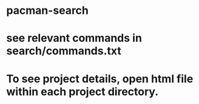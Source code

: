 # pacman-search
# see relevant commands in search/commands.txt

# To see project details, open html file within each project directory.
